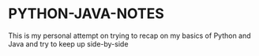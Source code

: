 # PYTHON-JAVA-NOTES
This is my personal attempt on trying to recap on my basics of Python and Java and try to keep up side-by-side
